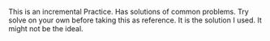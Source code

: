 This is an incremental Practice. Has solutions of common problems. Try solve on your own before taking this as reference. It is the solution I used. It might not be the ideal.
